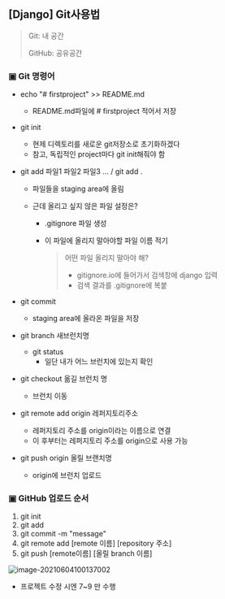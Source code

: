 ## [Django] Git사용법

> Git: 내 공간
>
> GitHub: 공유공간

### ▣ Git 명령어

* echo "# firstproject" >> README.md

  * README.md파일에 # firstproject 적어서 저장

* git init

  * 현제 디렉토리를 새로운 git저장소로 초기화하겠다
  * 참고, 독립적인 project마다 git init해줘야 함

* git add 파일1 파일2 파일3 ... / git add .

  * 파일들을 staging area에 올림

  * 근데 올리고 싶지 않은 파일 설정은?

    * .gitignore 파일 생성

    * 이 파일에 올리지 말아야할 파일 이름 적기

      > 어떤 파일 올리지 말아야 해?
      >
      > - gitignore.io에 들어가서 검색창에 django 입력
      > - 검색 결과를 .gitignore에 복붙

* git commit

  * staging area에 올라온 파일을 저장

* git branch 새브런치명

  * git status  
    * 일단 내가 어느 브런치에 있는지 확인

* git checkout 옮길 브런치 명

  * 브런치 이동

* git remote add origin 레퍼지토리주소
  * 레퍼지토리 주소를 origin이라는 이름으로 연결
  * 이 후부터는 레퍼지토리 주소를 origin으로 사용 가능
* git push origin 올릴 브랜치명
  * origin에 브런치 업로드



### ▣ GitHub 업로드 순서

1. git init
2. git add
3. git commit -m "message"
4. git remote add [remote 이름] [repository 주소]
5. git push [remote이름] [올릴 branch 이름]





![image-20210604100137002](C:\Users\angly\AppData\Roaming\Typora\typora-user-images\image-20210604100137002.png)

* 프로젝트 수정 시엔 7~9 만 수행

